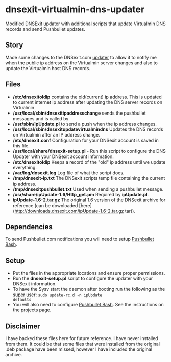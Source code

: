 # dnsexit-virtualmin-dns-updater
Modified DNSExit updater with additional scripts that update Virtualmin DNS records and send Pushbullet updates.

## Story
Made some changes to the DNSexit.com [updater](http://www.dnsexit.com/Direct.sv?cmd=ipClients) to allow it to notify me when the public ip address on the Virtualmin server changes and also to update the Virtualmin host DNS records.

## Files

* **/etc/dnsexitoldip** contains the old(current) ip address. This is updated to current internet ip address after updating the DNS server records on Virtualmin
* **/usr/local/sbin/dnsexitipaddresschange** sends the pushbullet messages and is called by
* **/usr/sbin/ipUpdate.pl**       to send a push when the ip address changes.
* **/usr/local/sbin/dnsexitupdatevirtualmindns** Updates the DNS records on Virtualmin after an IP address change.
* **/etc/dnsexit.conf** Configuration for your DNSexit account is saved in this file.
* **/usr/local/share/dnsexit-setup.pl** - Run this script to configure the DNS Updater with your DNSexit account information.
* **/etc/dnsexitoldip** Keeps a record of the "old" ip address until we update everything.
* **/var/log/dnsexit.log** Log file of what the script does.
* **/tmp/dnsexit-ip.txt** The DNSexit scripts temp file containing the current ip address.
* **/tmp/dnsexitpushbullet.txt** Used when sending a pushbullet message.
* **/usr/share/ipUpdate-1.6/Http_get.pm** Required by **ipUpdate.pl**.
* **ipUpdate-1.6-2.tar.gz** The original 1.6 version of the DNSexit archive for reference (can be downloaded [here](http://downloads.dnsexit.com/ipUpdate-1.6-2.tar.gz tar)).

## Dependencies

To send Pushbullet.com notifications you will need to setup [Pushbullet Bash](https://github.com/Red5d/pushbullet-bash).

## Setup

* Put the files in the appropriate locations and ensure proper permissions.
* Run the **dnsexit-setup.pl** script to configure the updater with your DNSexit information.
* To have the Sysv start the daemon after booting run the following as  the super user:
<code style="bash">sudo update-rc.d -n ipUpdate defaults</code>
* You will also need to configure [Pushbullet Bash](https://github.com/Red5d/pushbullet-bash). See the instructions on the projects page.

## Disclaimer

I have backed these files here for future reference. I have never installed from them. It could be that some files that were installed from the original .deb package have been missed, however I have included the original archive.
